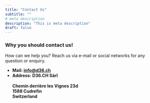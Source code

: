 ```yaml
---
title: "Contact Us"
subtitle: ""
# meta description
description: "This is meta description"
draft: false
---
```



### Why you should contact us!
How can we help you? Reach us via e-mail or social networks for any question or enquiry.

* **Mail: info@d36.ch**
* **Address: D36.CH Sàrl</br>
</br>Chemin derrière les Vignes 23d
</br>1588 Cudrefin
</br>Switzerland**